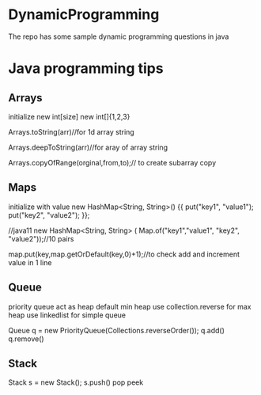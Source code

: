 # DynamicProgramming
The repo has some sample dynamic programming questions in java

# Java programming tips

## Arrays
initialize
new int[size]
new int[]{1,2,3}

Arrays.toString(arr)//for 1d array string

Arrays.deepToString(arr)//for aray of array string

Arrays.copyOfRange(orginal,from,to);// to create subarray copy

## Maps
initialize with value
new HashMap<String, String>() {{
put("key1", "value1");
put("key2", "value2");
}};

//java11
new HashMap<String, String> (
Map.of("key1","value1", "key2", "value2"));//10 pairs

map.put(key,map.getOrDefault(key,0)+1);//to check add and increment value in 1 line

## Queue
priority queue act as heap default min heap use collection.reverse for max heap
use linkedlist for simple queue

Queue q = new PriorityQueue(Collections.reverseOrder());
q.add()
q.remove()

## Stack
Stack s = new Stack();
s.push()
pop
peek





